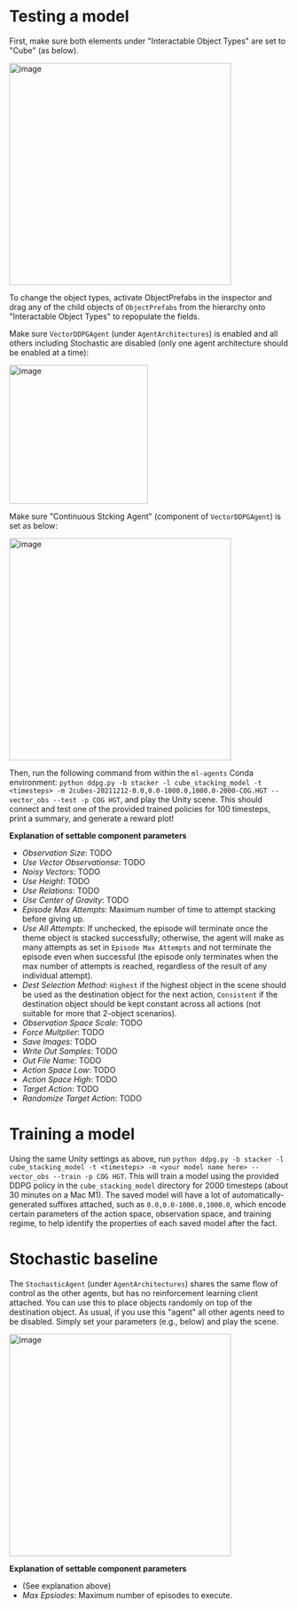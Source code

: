 # Testing a model

First, make sure both elements under "Interactable Object Types" are set to "Cube" (as below).

<img width="400" alt="image" src="https://user-images.githubusercontent.com/11696878/153765818-90f8eafe-1574-4a25-86d4-09c3cfdfa63e.png">

To change the object types, activate ObjectPrefabs in the inspector and drag any of the child objects of `ObjectPrefabs` from the hierarchy onto "Interactable Object Types" to repopulate the fields.

Make sure `VectorDDPGAgent` (under `AgentArchitectures`) is enabled and all others including Stochastic are disabled (only one agent architecture should be enabled at a time):

<img width="250" alt="image" src="https://user-images.githubusercontent.com/11696878/153765917-95f564dc-9d02-4b79-a751-8e4a21bbd084.png">

Make sure "Continuous Stcking Agent" (component of `VectorDDPGAgent`) is set as below:

<img width="400" alt="image" src="https://user-images.githubusercontent.com/11696878/159133389-a90ffb58-d629-423e-95c8-a5adda047844.png">

Then, run the following command from within the `ml-agents` Conda environment: `python ddpg.py -b stacker -l cube_stacking_model -t <timesteps> -m 2cubes-20211212-0.0,0.0-1000.0,1000.0-2000-COG.HGT --vector_obs --test -p COG HGT`, and play the Unity scene.  This should connect and test one of the provided trained policies for 100 timesteps, print a summary, and generate a reward plot!



**Explanation of settable component parameters**
* *Observation Size*: TODO
* *Use Vector Observationse*: TODO
* *Noisy Vectors*: TODO
* *Use Height*: TODO
* *Use Relations*: TODO
* *Use Center of Gravity*: TODO
* *Episode Max Attempts*: Maximum number of time to attempt stacking before giving up.
* *Use All Attempts*: If unchecked, the episode will terminate once the theme object is stacked successfully; otherwise, the agent will make as many attempts as set in `Episode Max Attempts` and not terminate the episode even when successful (the episode only terminates when the max number of attempts is reached, regardless of the result of any individual attempt).
* *Dest Selection Method*: `Highest` if the highest object in the scene should be used as the destination object for the next action, `Consistent` if the destination object should be kept constant across all actions (not suitable for more that 2-object scenarios).
* *Observation Space Scale*: TODO
* *Force Multplier*: TODO
* *Save Images*: TODO
* *Write Out Samples*: TODO
* *Out File Name*: TODO
* *Action Space Low*: TODO
* *Action Space High*: TODO
* *Target Action*: TODO
* *Randomize Target Action*: TODO


# Training a model

Using the same Unity settings as above, run `python ddpg.py -b stacker -l cube_stacking_model -t <timesteps> -m <your model name here> --vector_obs --train -p COG HGT`.  This will train a model using the provided DDPG policy in the `cube_stacking_model` directory for 2000 timesteps (about 30 minutes on a Mac M1).  The saved model will have a lot of automatically-generated suffixes attached, such as `0.0,0.0-1000.0,1000.0`, which encode certain parameters of the action space, observation space, and training regime, to help identify the properties of each saved model after the fact.


# Stochastic baseline

The `StochasticAgent` (under `AgentArchitectures`) shares the same flow of control as the other agents, but has no reinforcement learning client attached.  You can use this to place objects randomly on top of the destination object.  As usual, if you use this "agent" all other agents need to be disabled.  Simply set your parameters (e.g., below) and play the scene.

<img width="400" alt="image" src="https://user-images.githubusercontent.com/11696878/159133678-8baa0fff-b34f-4a51-a28b-34b15996637d.png">

**Explanation of settable component parameters**
* (See explanation above)
* *Max Epsiodes*: Maximum number of episodes to execute.
